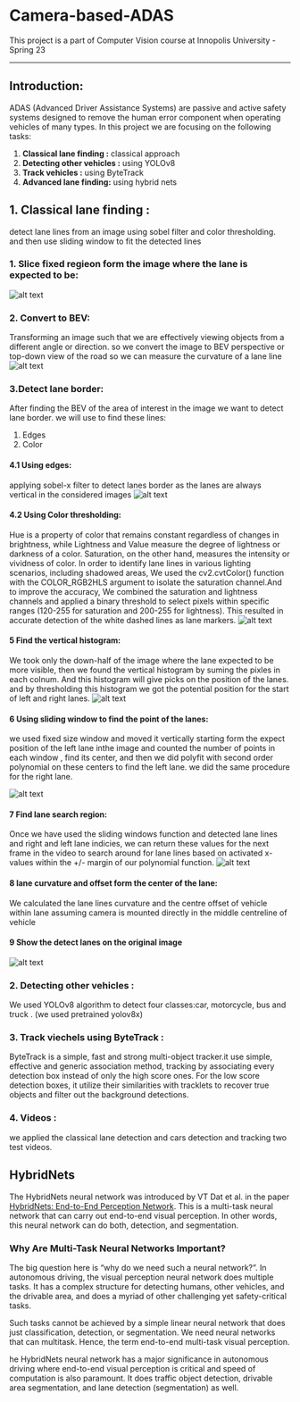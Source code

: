 # Camera-based-ADAS
This project is a part of Computer Vision course at Innopolis University - Spring 23

---

## Introduction: 
ADAS (Advanced Driver Assistance Systems) are passive and active safety systems designed to remove the human error component when operating vehicles of many types. 
In this project we are focusing on the following tasks: 
1. **Classical lane finding :** classical approach
2. **Detecting other vehicles :** using YOLOv8  
3. **Track vehicles :** using ByteTrack
4. **Advanced lane finding:** using hybrid nets

## 1. Classical lane finding :
detect lane lines from an image using sobel filter and color thresholding. and then use sliding window to fit the detected lines
### 1. Slice fixed regieon form the image where the lane is expected to be:
![alt text](figs/classical_1.png) 
### 2. Convert to BEV: 
Transforming an image such that we are effectively viewing objects from a different angle or direction. so we convert the image to BEV perspective or top-down view of the road so we can measure the curvature of a lane line
![alt text](figs/classical_2.png) 
### 3.Detect lane border:
After finding the BEV of the area of interest in the image we want to detect lane border.
we will use to find these lines:
1. Edges
2. Color
#### 4.1 Using edges: 
applying sobel-x filter to detect lanes border as the lanes are always vertical in the considered images
![alt text](figs/classical_3.png) 
#### 4.2 Using Color thresholding: 
Hue is a property of color that remains constant regardless of changes in brightness, while Lightness and Value measure the degree of lightness or darkness of a color. Saturation, on the other hand, measures the intensity or vividness of color. In order to identify lane lines in various lighting scenarios, including shadowed areas, We used the cv2.cvtColor() function with the COLOR_RGB2HLS argument to isolate the saturation channel.And to improve the accuracy,  We combined the saturation and lightness channels and applied a binary threshold to select pixels within specific ranges (120-255 for saturation and 200-255 for lightness). This resulted in accurate detection of the white dashed lines as lane markers.
![alt text](figs/classical_4.png) 
#### 5 Find the vertical histogram: 
We took only the down-half of the image where the lane expected to be more visible, then we found the vertical histogram by suming the pixles in each colnum. And this histogram will give picks on the position of the lanes. and by thresholding this histogram we got the potential position for the start of left and right lanes.
![alt text](figs/classical_5.png) 
#### 6 Using sliding window to find the point of the lanes:
we used fixed size  window and moved it vertically starting form the expect position  of the left lane inthe image and counted the number of points in each window , find its center, and then we did polyfit with second order polynomial on these centers to find the left lane. we did the same procedure for the right lane. 

![alt text](figs/classical_6.png) 

#### 7 Find lane search region:
Once we have used the sliding windows function and detected lane lines and right and left lane indicies, we can return these values for the next frame in the video to search around for lane lines based on activated x-values within the +/- margin of our polynomial function.
![alt text](figs/classical_7.png) 

#### 8 lane curvature and offset form the center of the lane:
We calculated  the lane lines curvature and the centre offset of vehicle within lane assuming camera is mounted directly in the middle centreline of vehicle
#### 9 Show the detect lanes on the original image
![alt text](figs/classical_8.png) 

### 2. Detecting other vehicles :
We used YOLOv8 algorithm to detect four classes:car, motorcycle, bus and truck . (we used pretrained yolov8x)
### 3. Track viechels using ByteTrack :
ByteTrack is a simple, fast and strong multi-object tracker.it use simple, effective and generic association method, tracking by associating every detection box instead of only the high score ones. For the low score detection boxes, it utilize their similarities with tracklets to recover true objects and filter out the background detections.
### 4. Videos :
we applied the classical lane detection and cars detection and tracking two test videos.


## HybridNets
The HybridNets neural network was introduced by VT Dat et al. in the paper [HybridNets: End-to-End Perception Network](https://arxiv.org/abs/2203.09035). This is a multi-task neural network that can carry out end-to-end visual perception. In other words, this neural network can do both, detection, and segmentation.

### Why Are Multi-Task Neural Networks Important?
The big question here is “why do we need such a neural network?”. In autonomous driving, the visual perception neural network does multiple tasks. It has a complex structure for detecting humans, other vehicles, and the drivable area, and does a myriad of other challenging yet safety-critical tasks.

Such tasks cannot be achieved by a simple linear neural network that does just classification, detection, or segmentation. We need neural networks that can multitask. Hence, the term end-to-end multi-task visual perception.

he HybridNets neural network has a major significance in autonomous driving where end-to-end visual perception is critical and speed of computation is also paramount. It does traffic object detection, drivable area segmentation, and lane detection (segmentation) as well.
